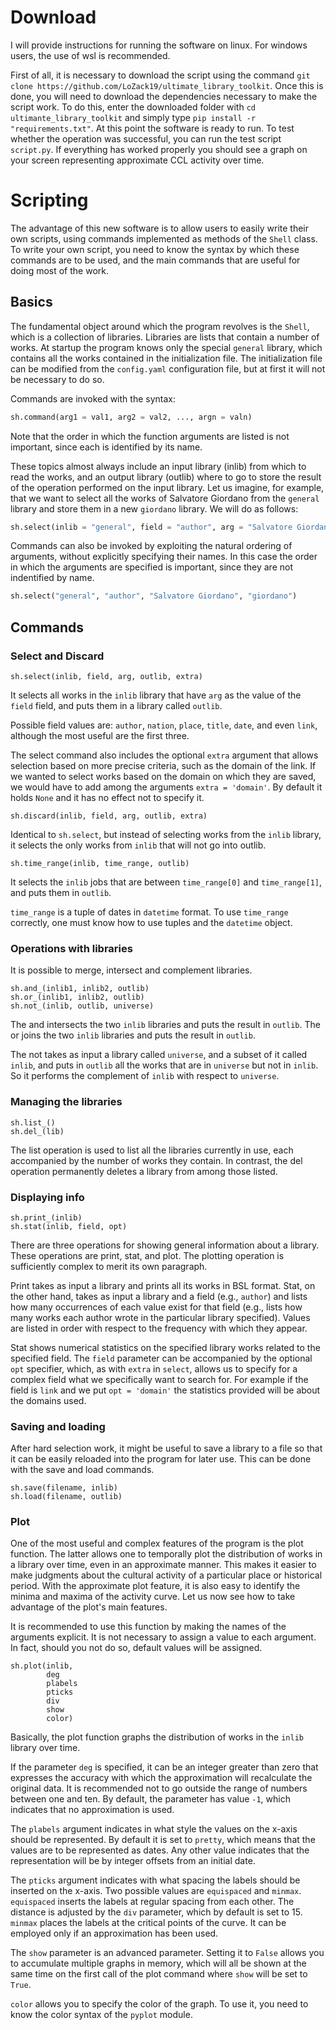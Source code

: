 # Download
I will provide instructions for running the software on linux. For windows users, the use of wsl is recommended.

First of all, it is necessary to download the script using the command `git clone https://github.com/LoZack19/ultimate_library_toolkit`. Once this is done, you will need to download the dependencies necessary to make the script work. To do this, enter the downloaded folder with `cd ultimante_library_toolkit` and simply type `pip install -r "requirements.txt"`. At this point the software is ready to run. To test whether the operation was successful, you can run the test script `script.py`. If everything has worked properly you should see a graph on your screen representing approximate CCL activity over time.

# Scripting
The advantage of this new software is to allow users to easily write their own scripts, using commands implemented as methods of the `Shell` class. To write your own script, you need to know the syntax by which these commands are to be used, and the main commands that are useful for doing most of the work.

## Basics
The fundamental object around which the program revolves is the `Shell`, which is a collection of libraries. Libraries are lists that contain a number of works. At startup the program knows only the special `general` library, which contains all the works contained in the initialization file. The initialization file can be modified from the `config.yaml` configuration file, but at first it will not be necessary to do so.

Commands are invoked with the syntax:

```python
sh.command(arg1 = val1, arg2 = val2, ..., argn = valn)
```

Note that the order in which the function arguments are listed is not important, since each is identified by its name.

These topics almost always include an input library (inlib) from which to read the works, and an output library (outlib) where to go to store the result of the operation performed on the input library. Let us imagine, for example, that we want to select all the works of Salvatore Giordano from the `general` library and store them in a new `giordano` library. We will do as follows:

```python
sh.select(inlib = "general", field = "author", arg = "Salvatore Giordano", outlib = "giordano")
```

Commands can also be invoked by exploiting the natural ordering of arguments, without explicitly specifying their names. In this case the order in which the arguments are specified is important, since they are not indentified by name.

```python
sh.select("general", "author", "Salvatore Giordano", "giordano")
```

## Commands

### Select and Discard
```
sh.select(inlib, field, arg, outlib, extra)
```

It selects all works in the `inlib` library that have `arg` as the value of the `field` field, and puts them in a library called `outlib`.

Possible field values are: `author`, `nation`, `place`, `title`, `date`, and even `link`, although the most useful are the first three.

The select command also includes the optional `extra` argument that allows selection based on more precise criteria, such as the domain of the link. If we wanted to select works based on the domain on which they are saved, we would have to add among the arguments `extra = 'domain'`. By default it holds `None` and it has no effect not to specify it.

```
sh.discard(inlib, field, arg, outlib, extra)
```

Identical to `sh.select`, but instead of selecting works from the `inlib` library, it selects the only works from `inlib` that will not go into outlib.

```
sh.time_range(inlib, time_range, outlib)
```

It selects the `inlib` jobs that are between `time_range[0]` and `time_range[1]`, and puts them in `outlib`.

`time_range` is a tuple of dates in `datetime` format. To use `time_range` correctly, one must know how to use tuples and the `datetime` object.

### Operations with libraries

It is possible to merge, intersect and complement libraries.

```
sh.and_(inlib1, inlib2, outlib)
sh.or_(inlib1, inlib2, outlib)
sh.not_(inlib, outlib, universe)
```

The and intersects the two `inlib` libraries and puts the result in `outlib`. The or joins the two `inlib` libraries and puts the result in `outlib`.

The not takes as input a library called `universe`, and a subset of it called `inlib`, and puts in `outlib` all the works that are in `universe` but not in `inlib`. So it performs the complement of `inlib` with respect to `universe`.

### Managing the libraries

```
sh.list_()
sh.del_(lib)
```

The list operation is used to list all the libraries currently in use, each accompanied by the number of works they contain. In contrast, the del operation permanently deletes a library from among those listed.

### Displaying info

```
sh.print_(inlib)
sh.stat(inlib, field, opt)
```

There are three operations for showing general information about a library. These operations are print, stat, and plot. The plotting operation is sufficiently complex to merit its own paragraph.

Print takes as input a library and prints all its works in BSL format. Stat, on the other hand, takes as input a library and a field (e.g., `author`) and lists how many occurrences of each value exist for that field (e.g., lists how many works each author wrote in the particular library specified). Values are listed in order with respect to the frequency with which they appear.

Stat shows numerical statistics on the specified library works related to the specified field. The `field` parameter can be accompanied by the optional `opt` specifier, which, as with `extra` in `select`, allows us to specify for a complex field what we specifically want to search for. For example if the field is `link` and we put `opt = 'domain'` the statistics provided will be about the domains used.

### Saving and loading

After hard selection work, it might be useful to save a library to a file so that it can be easily reloaded into the program for later use. This can be done with the save and load commands.

```
sh.save(filename, inlib)
sh.load(filename, outlib)
```

### Plot

One of the most useful and complex features of the program is the plot function. The latter allows one to temporally plot the distribution of works in a library over time, even in an approximate manner. This makes it easier to make judgments about the cultural activity of a particular place or historical period. With the approximate plot feature, it is also easy to identify the minima and maxima of the activity curve. Let us now see how to take advantage of the plot's main features.

It is recommended to use this function by making the names of the arguments explicit. It is not necessary to assign a value to each argument. In fact, should you not do so, default values will be assigned.

```
sh.plot(inlib,
        deg
        plabels
        pticks
        div
        show
        color)
```

Basically, the plot function graphs the distribution of works in the `inlib` library over time.

If the parameter `deg` is specified, it can be an integer greater than zero that expresses the accuracy with which the approximation will recalculate the original data. It is recommended not to go outside the range of numbers between one and ten. By default, the parameter has value `-1`, which indicates that no approximation is used.

The `plabels` argument indicates in what style the values on the x-axis should be represented. By default it is set to `pretty`, which means that the values are to be represented as dates. Any other value indicates that the representation will be by integer offsets from an initial date.

The `pticks` argument indicates with what spacing the labels should be inserted on the x-axis. Two possible values are `equispaced` and `minmax`. `equispaced` inserts the labels at regular spacing from each other. The distance is adjusted by the `div` parameter, which by default is set to 15. `minmax` places the labels at the critical points of the curve. It can be employed only if an approximation has been used.

The `show` parameter is an advanced parameter. Setting it to `False` allows you to accumulate multiple graphs in memory, which will all be shown at the same time on the first call of the plot command where `show` will be set to `True`.

`color` allows you to specify the color of the graph. To use it, you need to know the color syntax of the `pyplot` module.